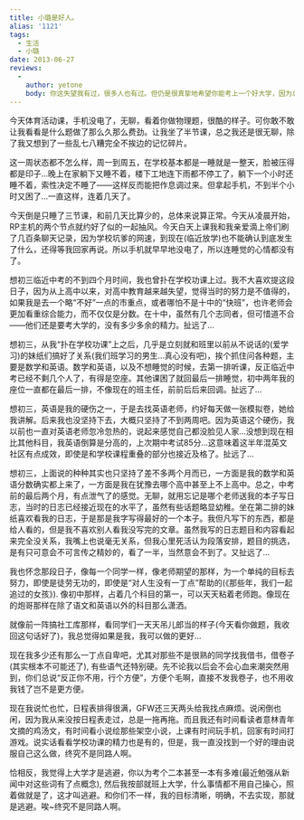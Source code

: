 ```yaml
---
title: 小璐是好人。
alias: '1121'
tags:
  - 生活
  - 小璐
date: 2013-06-27
reviews:
  -
    author: yetone
    body: 你这失望我有过，很多人也有过。但仍是很真挚地希望你能考上一个好大学，因为总有一天你会发现，一个好大学的生活会是你人生中绝美的一段经历。
---
```


今天体育活动课，手机没电了，无聊，看着你做物理题，很酷的样子。可你敢不敢让我看看是什么题做了那么久那么费劲。让我坐了半节课，总之我还是很无聊，除了我又想到了一些乱七八糟完全不挨边的记忆碎片。

这一周状态都不怎么样，周一到周五，在学校基本都是一睡就是一整天，脸被压得都是印子&#8230;晚上在家躺下又睡不着，楼下工地连下雨都不停工了，躺下一个小时还睡不着，索性决定不睡了——这样反而能把作息调过来。但拿起手机，不到半个小时又困了&#8230;一直这样，连着几天了。

今天倒是只睡了三节课，和前几天比算少的，总体来说算正常。今天从凌晨开始，RP主机的两个节点就约好了似的一起抽风。今天白天上课我和我亲爱滴上帝们刷了几百条聊天记录，因为学校坑爹的网速，到现在(临近放学)也不能确认到底发生了什么，还得等我回家再说。所以手机就早早地没电了，所以连睡觉的心情都没有了。

想初三临近中考的不到四个月时间，我也曾扑在学校功课上过。我不大喜欢提这段日子，因为从上高中以来，对高中教育越来越失望，觉得当时的努力是不值得的，如果我是去一个略“不好”一点的市重点，或者哪怕不是十中的“快班”，也许老师会更加看重综合能力，而不仅仅是分数。在十中，虽然有几个志同者，但可惜道不合——他们还是要考大学的，没有多少多余的精力。扯远了&#8230;

想初三，从我“扑在学校功课”上之后，几乎是立刻就和班里以前从不说话的(爱学习)的妹纸们搞好了关系(我们班学习的男生&#8230;真心没有吧)，挨个抓住问各种题，主要是数学和英语。数学和英语，以及不想睡觉的时候，去第一排听课，反正临近中考已经不剩几个人了，有得是空座。其他课困了就回最后一排睡觉，初中两年我的座位一直都在最后一排，不像现在的班主任，前前后后来回调。扯远了&#8230;

想初三，英语是我的硬伤之一，于是去找英语老师，约好每天做一张模拟卷，她给我讲解。后来我也没坚持下去，大概只坚持了不到两周吧。因为英语这个硬伤，我以前也一直对英语老师忽冷忽热的，说起来感觉自己都没脸见人家&#8230;没想到现在相比其他科目，我英语倒算是分高的，上次期中考试85分&#8230;这意味着这半年混英文社区有点成效，即使是和学校课程重叠的部分也接近及格了。扯远了&#8230;

想初三，上面说的种种其实也只坚持了差不多两个月而已，一方面是我的数学和英语分数确实都上来了，一方面是我在犹豫去哪个高中甚至上不上高中。总之，中考前的最后两个月，有点泄气了的感觉。无聊，就用忘记是哪个老师送我的本子写日志，当时的日志已经接近现在的水平了，虽然有些话题略显幼稚。坐在第二排的妹纸喜欢看我的日志，于是那是我字写得最好的一个本子。我但凡写下的东西，都是给人看的，但是我不喜欢别人看我没写完的文章。虽然我写的日志题目和内容看起来完全没关系，我嘴上也说毫无关系，但我心里死活认为段落安排，题目的挑选，是有只可意会不可言传之精妙的，看了一半，当然意会不到了。又扯远了&#8230;

我也怀念那段日子，像每一个同学一样，像老师期望的那样，为一个单纯的目标去努力，即使是徒劳无功的，即使是“对人生没有一丁点”帮助的(《那些年，我们一起追过的女孩》). 像初中那样，占着几个科目的第一，可以天天粘着老师跑。像现在的炮哥那样在除了语文和英语以外的科目那么潇洒。

就像前一阵搞社工库那样，看同学们一天天吊儿郎当的样子(今天看你做题，我收回这句话好了)，我总觉得如果是我，我可以做的更好&#8230;

现在我多少还有那么一丁点自卑吧，尤其对那些不是很熟的同学找我借书，借卷子(其实根本不可能还了), 有些语气还特别硬。先不论我以后会不会心血来潮突然用到，你们总说“反正你不用，行个方便”，方便个毛啊，直接不发我卷子，也不用收我钱了岂不是更方便。

现在我说忙也忙，日程表排得很满，GFW还三天两头给我找点麻烦。说闲倒也闲，因为我从来没按日程表走过，总是一拖再拖。而且我还有时间看读者意林青年文摘的鸡汤文，有时间看小说绘那些架空小说，上课有时间玩手机，回家有时间打游戏。说实话看看学校功课的精力也是有的，但是，我一直没找到一个好的理由说服自己这么做，终究不是同路人啊。

恰相反，我觉得上大学才是逃避，你以为考个二本甚至一本有多难(最近勉强从新闻中对这些词有了点概念), 然后我按部就班上大学，什么事情都不用自己操心，照着做就是了，这才叫逃避。和你们不一样，我的目标清晰，明确，不去实现，那就是逃避。唉~终究不是同路人啊。
